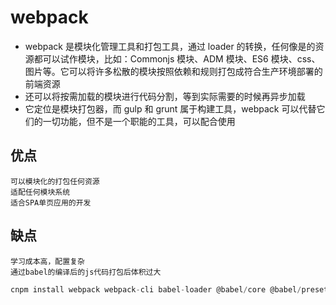 # webpack

- webpack 是模块化管理工具和打包工具，通过 loader 的转换，任何像是的资源都可以试作模块，比如：Commonjs 模块、ADM 模块、ES6 模块、css、图片等。它可以将许多松散的模块按照依赖和规则打包成符合生产环境部署的前端资源
- 还可以将按需加载的模块进行代码分割，等到实际需要的时候再异步加载
- 它定位是模块打包器，而 gulp 和 grunt 属于构建工具，webpack 可以代替它们的一切功能，但不是一个职能的工具，可以配合使用

## 优点

    可以模块化的打包任何资源
    适配任何模块系统
    适合SPA单页应用的开发

## 缺点

    学习成本高，配置复杂
    通过babel的编译后的js代码打包后体积过大

```js
cnpm install webpack webpack-cli babel-loader @babel/core @babel/preset-env -D
```
